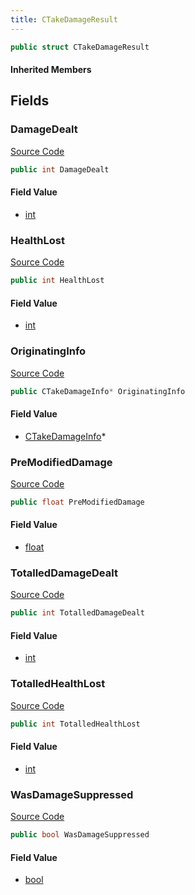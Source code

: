 ```yaml
---
title: CTakeDamageResult
---
```


```csharp
public struct CTakeDamageResult
```

#### Inherited Members

## Fields

### DamageDealt

[Source Code](https://github.com/swiftly-solution/swiftlys2/blob/main/managed/src/SwiftlyS2.Shared/Natives/Structs/CTakeDamageInfo.cs#L93)

```csharp
public int DamageDealt
```

#### Field Value

- [int](https://learn.microsoft.com/dotnet/api/system.int32)

### HealthLost

[Source Code](https://github.com/swiftly-solution/swiftlys2/blob/main/managed/src/SwiftlyS2.Shared/Natives/Structs/CTakeDamageInfo.cs#L92)

```csharp
public int HealthLost
```

#### Field Value

- [int](https://learn.microsoft.com/dotnet/api/system.int32)

### OriginatingInfo

[Source Code](https://github.com/swiftly-solution/swiftlys2/blob/main/managed/src/SwiftlyS2.Shared/Natives/Structs/CTakeDamageInfo.cs#L91)

```csharp
public CTakeDamageInfo* OriginatingInfo
```

#### Field Value

- [CTakeDamageInfo](/docs/api/shared/natives/ctakedamageinfo)*

### PreModifiedDamage

[Source Code](https://github.com/swiftly-solution/swiftlys2/blob/main/managed/src/SwiftlyS2.Shared/Natives/Structs/CTakeDamageInfo.cs#L94)

```csharp
public float PreModifiedDamage
```

#### Field Value

- [float](https://learn.microsoft.com/dotnet/api/system.single)

### TotalledDamageDealt

[Source Code](https://github.com/swiftly-solution/swiftlys2/blob/main/managed/src/SwiftlyS2.Shared/Natives/Structs/CTakeDamageInfo.cs#L96)

```csharp
public int TotalledDamageDealt
```

#### Field Value

- [int](https://learn.microsoft.com/dotnet/api/system.int32)

### TotalledHealthLost

[Source Code](https://github.com/swiftly-solution/swiftlys2/blob/main/managed/src/SwiftlyS2.Shared/Natives/Structs/CTakeDamageInfo.cs#L95)

```csharp
public int TotalledHealthLost
```

#### Field Value

- [int](https://learn.microsoft.com/dotnet/api/system.int32)

### WasDamageSuppressed

[Source Code](https://github.com/swiftly-solution/swiftlys2/blob/main/managed/src/SwiftlyS2.Shared/Natives/Structs/CTakeDamageInfo.cs#L97)

```csharp
public bool WasDamageSuppressed
```

#### Field Value

- [bool](https://learn.microsoft.com/dotnet/api/system.boolean)

